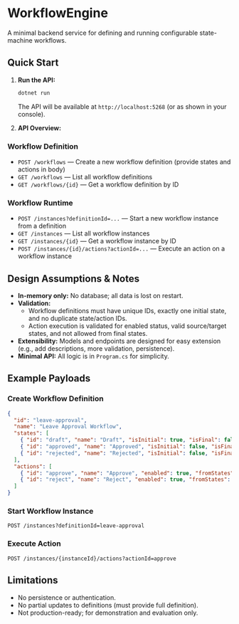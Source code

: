 # WorkflowEngine

A minimal backend service for defining and running configurable state-machine workflows.

## Quick Start

1. **Run the API:**
   ```sh
   dotnet run
   ```
   The API will be available at `http://localhost:5268` (or as shown in your console).

2. **API Overview:**

### Workflow Definition
- `POST /workflows` — Create a new workflow definition (provide states and actions in body)
- `GET /workflows` — List all workflow definitions
- `GET /workflows/{id}` — Get a workflow definition by ID

### Workflow Runtime
- `POST /instances?definitionId=...` — Start a new workflow instance from a definition
- `GET /instances` — List all workflow instances
- `GET /instances/{id}` — Get a workflow instance by ID
- `POST /instances/{id}/actions?actionId=...` — Execute an action on a workflow instance

## Design Assumptions & Notes
- **In-memory only:** No database; all data is lost on restart.
- **Validation:**
  - Workflow definitions must have unique IDs, exactly one initial state, and no duplicate state/action IDs.
  - Action execution is validated for enabled status, valid source/target states, and not allowed from final states.
- **Extensibility:** Models and endpoints are designed for easy extension (e.g., add descriptions, more validation, persistence).
- **Minimal API:** All logic is in `Program.cs` for simplicity.

## Example Payloads

### Create Workflow Definition
```json
{
  "id": "leave-approval",
  "name": "Leave Approval Workflow",
  "states": [
    { "id": "draft", "name": "Draft", "isInitial": true, "isFinal": false, "enabled": true },
    { "id": "approved", "name": "Approved", "isInitial": false, "isFinal": true, "enabled": true },
    { "id": "rejected", "name": "Rejected", "isInitial": false, "isFinal": true, "enabled": true }
  ],
  "actions": [
    { "id": "approve", "name": "Approve", "enabled": true, "fromStates": ["draft"], "toState": "approved" },
    { "id": "reject", "name": "Reject", "enabled": true, "fromStates": ["draft"], "toState": "rejected" }
  ]
}
```

### Start Workflow Instance
`POST /instances?definitionId=leave-approval`

### Execute Action
`POST /instances/{instanceId}/actions?actionId=approve`

## Limitations
- No persistence or authentication.
- No partial updates to definitions (must provide full definition).
- Not production-ready; for demonstration and evaluation only. 